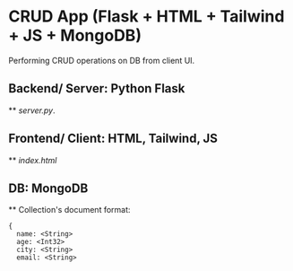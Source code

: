 # CRUD App (Flask + HTML + Tailwind + JS + MongoDB)

Performing CRUD operations on DB from client UI.

## Backend/ Server: Python Flask
** _server.py_.

## Frontend/ Client: HTML, Tailwind, JS
** _index.html_

## DB: MongoDB
** Collection's document format:
```
{
  name: <String>
  age: <Int32>
  city: <String>
  email: <String>
```
